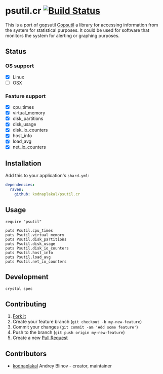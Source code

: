 # psutil.cr [![Build Status](https://api.travis-ci.org/kodnaplakal/psutil.cr.svg?branch=master)](https://travis-ci.org/kodnaplakal/psutil.cr)

This is a port of gopsutil [Gopsutil](https://github.com/shirou/gopsutil) a library for accessing information from the system for statistical purposes. It could be used for software that monitors the system for alerting or graphing purposes.

## Status

### OS support

- [x] Linux
- [ ] OSX

### Feature support

- [x] cpu_times
- [x] virtual_memory
- [x] disk_partitions
- [x] disk_usage
- [x] disk_io_counters
- [x] host_info
- [x] load_avg
- [x] net_io_counters

## Installation

Add this to your application's `shard.yml`:

```yaml
dependencies:
  raven:
    github: kodnaplakal/psutil.cr
```

## Usage

```crystal
require "psutil"

puts Psutil.cpu_times
puts Psutil.virtual_memory
puts Psutil.disk_partitions
puts Psutil.disk_usage
puts Psutil.disk_io_counters
puts Psutil.host_info
puts Psutil.load_avg
puts Psutil.net_io_counters
```

## Development

```
crystal spec
```

## Contributing

1. [Fork it](https://github.com/kodnaplakal/psutil.cr/fork)
2. Create your feature branch (`git checkout -b my-new-feature`)
3. Commit your changes (`git commit -am 'Add some feature'`)
4. Push to the branch (`git push origin my-new-feature`)
5. Create a new [Pull Request](https://github.com/kodnaplakal/psutil.cr/pulls)

## Contributors

- [kodnaplakal](https://github.com/kodnaplakal) Andrey Blinov - creator, maintainer
